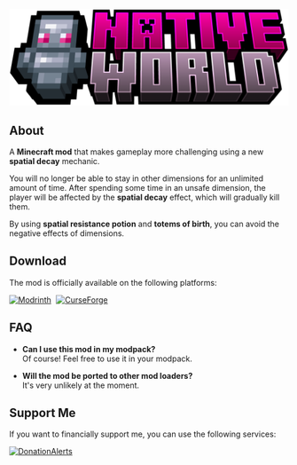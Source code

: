 ![Logo](src/main/resources/logo.png)

## About
A **Minecraft mod** that makes gameplay more challenging using a new **spatial decay** mechanic.

You will no longer be able to stay in other dimensions for an unlimited amount of time. After spending some time in an unsafe dimension, the player will be affected by the **spatial decay** effect, which will gradually kill them. 

By using **spatial resistance potion** and **totems of birth**, you can avoid the negative effects of dimensions.

## Download
The mod is officially available on the following platforms:

<a href="https://modrinth.com/mod/nativeworld" target="_blank"><image src="https://i.imgur.com/OIoiZys.png" alt="Modrinth" width=35 style="margin-right:5px"></a>
<a href="https://www.curseforge.com/minecraft/mc-mods/nativeworld" target="_blank"><image src="https://i.imgur.com/hD3K0Yj.png" alt="CurseForge" width=35></a>

## FAQ
- **Can I use this mod in my modpack?**
<br>Of course! Feel free to use it in your modpack.


- **Will the mod be ported to other mod loaders?**
<br>It's very unlikely at the moment.

## Support Me
If you want to financially support me, you can use the following services:

<a href="https://www.donationalerts.com/r/netherdonmc" target="_blank"><image src="https://i.imgur.com/kTopml6.png" alt="DonationAlerts" width=35 style="margin-right:5px"></a>